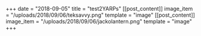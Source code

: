 +++
date = "2018-09-05"
title = "test2YARPs"
[[post_content]]
image_item = "/uploads/2018/09/06/teksavvy.png"
template = "image"
[[post_content]]
image_item = "/uploads/2018/09/06/jackolantern.png"
template = "image"
+++
